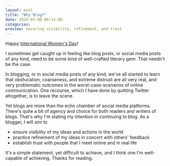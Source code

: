 ```yaml
---
layout: post
title: "Why Blog?"
date: 2018-03-08 00:14:00
categories: 
preview: ensuring visibility, refinement, and trust
---
```


Happy [International Women's Day](https://www.internationalwomensday.com)!

I sometimes get caught up in feeling like blog posts, or social media posts of any kind, need to be some kind of well-crafted literary gem. That needn't be the case.

In blogging, or in social media posts of any kind, we've all started to learn that obsfucation, coarseness, and extreme distrust are all very real, and very problematic outcomes in the worst-case-scenarios of online communication. One recourse, which I have done by quitting Twitter altogether, is to leave the scene.

Yet blogs are more than the echo chamber of social media platforms. There's quite a bit of agency and choice for both readers and writers of blogs. That's why I'm stating my intention in continuing to blog. As a blogger, I will aim to

- ensure visibility of my ideas and actions in the world
- practice refinement of my ideas in concert with others' feedback
- establish trust with people that I meet online and in real life

It's a simple statement, yet difficult to achieve, and I think one I'm well-capable of achieving. Thanks for reading.